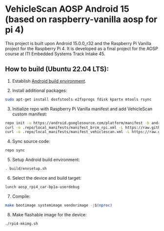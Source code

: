 # VehicleScan AOSP Android 15 (based on raspberry-vanilla aosp for pi 4)


This project is built upon Android 15.0.0_r32 and the Raspberry Pi Vanilla project for the Raspberry Pi 4. It is developed as a final project for the AOSP course at ITI Embedded Systems Track Intake 45.

## How to build (Ubuntu 22.04 LTS):

1. Establish [Android build environment](https://source.android.com/docs/setup/start/requirements).

2. Install additional packages:

```bash
sudo apt-get install dosfstools e2fsprogs fdisk kpartx mtools rsync
```

3. Initialize repo with Raspberry Pi Vanilla manifest and add VehicleScan custom manifest:

```bash
repo init -u https://android.googlesource.com/platform/manifest -b android-15.0.0_r32 --depth=1
curl -o .repo/local_manifests/manifest_brcm_rpi.xml -L https://raw.githubusercontent.com/raspberry-vanilla/android_local_manifest/android-15.0/manifest_brcm_rpi.xml --create-dirs
curl -o .repo/local_manifests/manifest_vehiclescan.xml -L https://raw.githubusercontent.com/VehicleScan/android_local_manifest/main/manifest_vehiclescan.xml
```

4. Sync source code:

```bash
repo sync
```

5. Setup Android build environment:

```bash
. build/envsetup.sh
```

6. Select the device and build target:

```bash
lunch aosp_rpi4_car-bp1a-userdebug
```

7. Compile:

```bash
make bootimage systemimage vendorimage -j$(nproc)
```

8. Make flashable image for the device:

```bash
./rpi4-mkimg.sh
```
